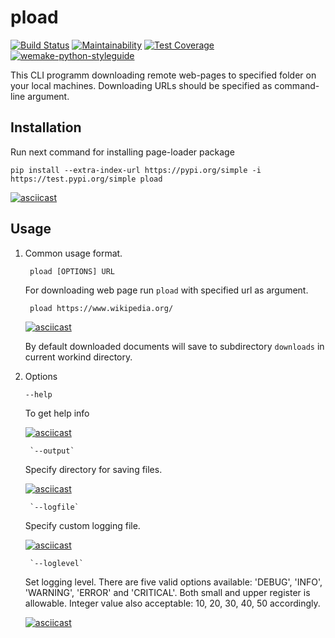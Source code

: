 # pload

[![Build Status](https://github.com/StepanenkoArtem/python-project-lvl3/workflows/Build/badge.svg)](https://github.com/StepanenkoArtem/python-project-lvl3/actions)
[![Maintainability](https://api.codeclimate.com/v1/badges/0c5f98e70a04ca23c02c/maintainability)](https://codeclimate.com/github/StepanenkoArtem/python-project-lvl3/maintainability)
[![Test Coverage](https://codecov.io/gh/StepanenkoArtem/python-project-lvl3/branch/master/graph/badge.svg)](https://codecov.io/gh/StepanenkoArtem/python-project-lvl3)
[![wemake-python-styleguide](https://img.shields.io/badge/style-wemake-000000.svg)](https://github.com/wemake-services/wemake-python-styleguide)

This CLI programm downloading remote web-pages to specified folder on your local machines.
Downloading URLs should be specified as command-line argument.

## Installation

Run next command for installing page-loader package

    pip install --extra-index-url https://pypi.org/simple -i https://test.pypi.org/simple pload

[![asciicast](https://asciinema.org/a/WKFA9AqAUVolWh0PvYITrQnLa.svg)](https://asciinema.org/a/WKFA9AqAUVolWh0PvYITrQnLa)

## Usage

1. Common usage format.

        pload [OPTIONS] URL

    For downloading web page run `pload` with specified url as argument.

        pload https://www.wikipedia.org/

    [![asciicast](https://asciinema.org/a/FA3pI2erJPHJestriE6dj7F3R.svg)](https://asciinema.org/a/FA3pI2erJPHJestriE6dj7F3R)

    By default downloaded documents will save to subdirectory `downloads` in current workind directory.

2. Options

    `--help`

    To get help info

    [![asciicast](https://asciinema.org/a/WKFA9AqAUVolWh0PvYITrQnLa.svg)](https://asciinema.org/a/WKFA9AqAUVolWh0PvYITrQnLa)

        `--output`
    Specify directory for saving files.

    [![asciicast](https://asciinema.org/a/onbK40nDRnpwxUcsUBIXxmx5p.svg)](https://asciinema.org/a/onbK40nDRnpwxUcsUBIXxmx5p)

        `--logfile`
    Specify custom logging file.

    [![asciicast](https://asciinema.org/a/ckDtZzxNTPqNbuQuxOuDwX6BE.svg)](https://asciinema.org/a/ckDtZzxNTPqNbuQuxOuDwX6BE)

        `--loglevel`

    Set logging level. There are five valid options available: 'DEBUG', 'INFO', 'WARNING', 'ERROR' and 'CRITICAL'. Both small and upper register is allowable. Integer value also acceptable: 10, 20, 30, 40, 50 accordingly.

   [![asciicast](https://asciinema.org/a/SxqsHzictc4T2ZFQwOJ0Wb6uy.svg)](https://asciinema.org/a/SxqsHzictc4T2ZFQwOJ0Wb6uy)
